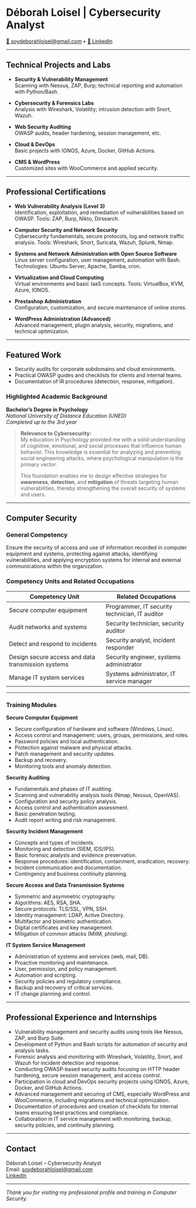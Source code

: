# Déborah Loisel | Cybersecurity Analyst

[📧 soydeborahloisel@gmail.com](mailto:soydeborahloisel@gmail.com) • [🔗 LinkedIn](https://www.linkedin.com/in/deborah-loisel/)

---

## Technical Projects and Labs

- **Security & Vulnerability Management**  
  Scanning with Nessus, ZAP, Burp; technical reporting and automation with Python/Bash.

- **Cybersecurity & Forensics Labs**  
  Analysis with Wireshark, Volatility; intrusion detection with Snort, Wazuh.

- **Web Security Auditing**  
  OWASP audits, header hardening, session management, etc.

- **Cloud & DevOps**  
  Basic projects with IONOS, Azure, Docker, GitHub Actions.

- **CMS & WordPress**  
  Customized sites with WooCommerce and applied security.

---

## Professional Certifications

- **Web Vulnerability Analysis (Level 3)**  
  Identification, exploitation, and remediation of vulnerabilities based on OWASP. Tools: ZAP, Burp, Nikto, Dirsearch.

- **Computer Security and Network Security**  
  Cybersecurity fundamentals, secure protocols, log and network traffic analysis. Tools: Wireshark, Snort, Suricata, Wazuh, Splunk, Nmap.

- **Systems and Network Administration with Open Source Software**  
  Linux server configuration, user management, automation with Bash. Technologies: Ubuntu Server, Apache, Samba, cron.

- **Virtualization and Cloud Computing**  
  Virtual environments and basic IaaS concepts. Tools: VirtualBox, KVM, Azure, IONOS.

- **Prestashop Administration**  
  Configuration, customization, and secure maintenance of online stores.

- **WordPress Administration (Advanced)**  
  Advanced management, plugin analysis, security, migrations, and technical optimization.

---

## Featured Work

- Security audits for corporate subdomains and cloud environments.  
- Practical OWASP guides and checklists for clients and internal teams.  
- Documentation of IR procedures (detection, response, mitigation).

### Highlighted Academic Background

**Bachelor’s Degree in Psychology**  
*National University of Distance Education (UNED)*  
_Completed up to the 3rd year_

> **Relevance to Cybersecurity:**  
> My education in Psychology provided me with a solid understanding of cognitive, emotional, and social processes that influence human behavior. This knowledge is essential for analyzing and preventing social engineering attacks, where psychological manipulation is the primary vector.  
>  
> This foundation enables me to design effective strategies for **awareness**, **detection**, and **mitigation** of threats targeting human vulnerabilities, thereby strengthening the overall security of systems and users.

---

## Computer Security

### General Competency  
Ensure the security of access and use of information recorded in computer equipment and systems, protecting against attacks, identifying vulnerabilities, and applying encryption systems for internal and external communications within the organization.

### Competency Units and Related Occupations

| Competency Unit                                   | Related Occupations                                   |
|-------------------------------------------------|-----------------------------------------------------|
| Secure computer equipment                        | Programmer, IT security technician, IT auditor      |
| Audit networks and systems                       | Security technician, security auditor                |
| Detect and respond to incidents                  | Security analyst, incident responder                  |
| Design secure access and data transmission systems | Security engineer, systems administrator             |
| Manage IT system services                        | Systems administrator, IT service manager            |

---

### Training Modules

**Secure Computer Equipment**  
- Secure configuration of hardware and software (Windows, Linux).  
- Access control and management: users, groups, permissions, and roles.  
- Password policies and local authentication.  
- Protection against malware and physical attacks.  
- Patch management and security updates.  
- Backup and recovery.  
- Monitoring tools and anomaly detection.

**Security Auditing**  
- Fundamentals and phases of IT auditing.  
- Scanning and vulnerability analysis tools (Nmap, Nessus, OpenVAS).  
- Configuration and security policy analysis.  
- Access control and authentication assessment.  
- Basic penetration testing.  
- Audit report writing and risk management.

**Security Incident Management**  
- Concepts and types of incidents.  
- Monitoring and detection (SIEM, IDS/IPS).  
- Basic forensic analysis and evidence preservation.  
- Response procedures: identification, containment, eradication, recovery.  
- Incident communication and documentation.  
- Contingency and business continuity planning.

**Secure Access and Data Transmission Systems**  
- Symmetric and asymmetric cryptography.  
- Algorithms: AES, RSA, SHA.  
- Secure protocols: TLS/SSL, VPN, SSH.  
- Identity management: LDAP, Active Directory.  
- Multifactor and biometric authentication.  
- Digital certificates and key management.  
- Mitigation of common attacks (MitM, phishing).

**IT System Service Management**  
- Administration of systems and services (web, mail, DB).  
- Proactive monitoring and maintenance.  
- User, permission, and policy management.  
- Automation and scripting.  
- Security policies and regulatory compliance.  
- Backup and recovery of critical services.  
- IT change planning and control.

---

## Professional Experience and Internships

- Vulnerability management and security audits using tools like Nessus, ZAP, and Burp Suite.  
- Development of Python and Bash scripts for automation of security and analysis tasks.  
- Forensic analysis and monitoring with Wireshark, Volatility, Snort, and Wazuh for incident detection and response.  
- Conducting OWASP-based security audits focusing on HTTP header hardening, secure session management, and access control.  
- Participation in cloud and DevOps security projects using IONOS, Azure, Docker, and GitHub Actions.  
- Advanced management and securing of CMS, especially WordPress and WooCommerce, including migrations and technical optimization.  
- Documentation of procedures and creation of checklists for internal teams ensuring best practices and compliance.  
- Collaboration in IT service management with monitoring, backup, security policies, and continuity planning.

---

## Contact

Déborah Loisel – Cybersecurity Analyst  
Email: [soydeborahloisel@gmail.com](mailto:soydeborahloisel@gmail.com)  
[LinkedIn](https://www.linkedin.com/in/deborah-loisel/)

---

*Thank you for visiting my professional profile and training in Computer Security.*
